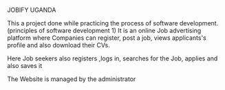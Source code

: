 JOBIFY UGANDA

This a project done while practicing the process of software development.
(principles of software development 1)
It is an online Job advertising platform where Companies can register, 
post a job, views applicants's profile and also download their CVs.

Here Job seekers also registers ,logs in, searches for the Job, applies
and also saves it

The Website is managed by the administrator
